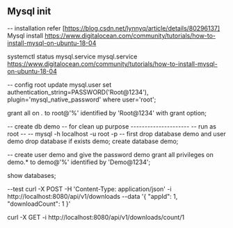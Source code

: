 Mysql init
-----------
-- installation
  refer [https://blog.csdn.net/lynnyq/article/details/80296137] Mysql install
  https://www.digitalocean.com/community/tutorials/how-to-install-mysql-on-ubuntu-18-04



systemctl status mysql.service mysql.service
https://www.digitalocean.com/community/tutorials/how-to-install-mysql-on-ubuntu-18-04


-- config root
update mysql.user set authentication_string=PASSWORD('Root@1234'), plugin='mysql_native_password' where user='root';

grant all on *.* to root@'%' identified by 'Root@1234' with grant option;

-- create db demo
-- for clean up purpose ---------------------
-- run as root --
-- mysql -h localhost -u root -p
-- first drop database demo and user demo
drop database if exists demo;
create database demo;

-- create user demo and give the password  demo
grant all privileges on demo.* to demo@'%' identified by 'Demo@1234';

show databases;


--test
curl -X POST -H 'Content-Type: application/json' -i http://localhost:8080/api/v1/downloads --data '{
  "appId": 1,
  "downloadCount": 1
}'

curl -X GET -i http://localhost:8080/api/v1/downloads/count/1